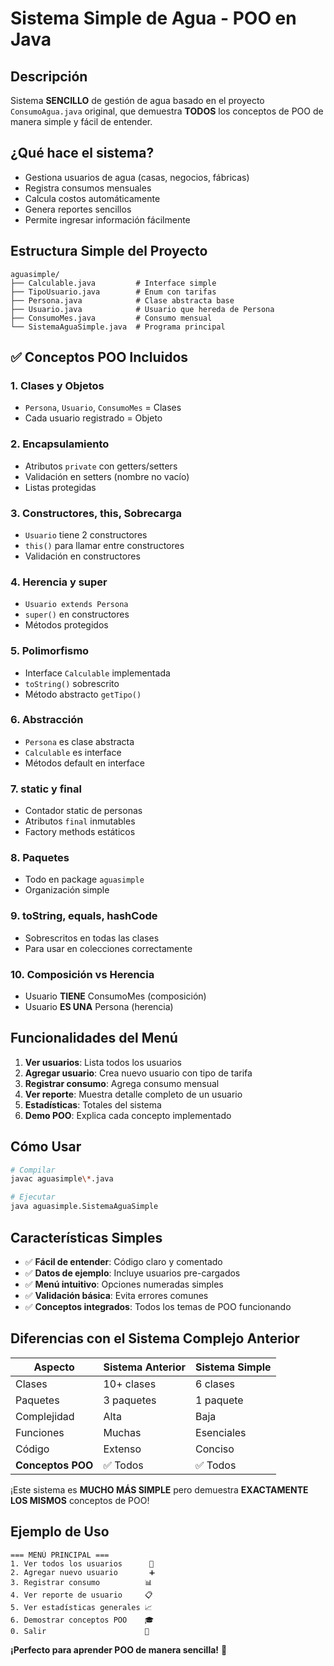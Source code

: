 # Sistema Simple de Agua - POO en Java

## Descripción

Sistema **SENCILLO** de gestión de agua basado en el proyecto `ConsumoAgua.java` original, que demuestra **TODOS** los conceptos de POO de manera simple y fácil de entender.

## ¿Qué hace el sistema?

- Gestiona usuarios de agua (casas, negocios, fábricas)
- Registra consumos mensuales
- Calcula costos automáticamente
- Genera reportes sencillos
- Permite ingresar información fácilmente

## Estructura Simple del Proyecto

```
aguasimple/
├── Calculable.java         # Interface simple
├── TipoUsuario.java        # Enum con tarifas
├── Persona.java            # Clase abstracta base
├── Usuario.java            # Usuario que hereda de Persona
├── ConsumoMes.java         # Consumo mensual
└── SistemaAguaSimple.java  # Programa principal
```

## ✅ Conceptos POO Incluidos

### 1. **Clases y Objetos**

- `Persona`, `Usuario`, `ConsumoMes` = Clases
- Cada usuario registrado = Objeto

### 2. **Encapsulamiento**

- Atributos `private` con getters/setters
- Validación en setters (nombre no vacío)
- Listas protegidas

### 3. **Constructores, this, Sobrecarga**

- `Usuario` tiene 2 constructores
- `this()` para llamar entre constructores
- Validación en constructores

### 4. **Herencia y super**

- `Usuario extends Persona`
- `super()` en constructores
- Métodos protegidos

### 5. **Polimorfismo**

- Interface `Calculable` implementada
- `toString()` sobrescrito
- Método abstracto `getTipo()`

### 6. **Abstracción**

- `Persona` es clase abstracta
- `Calculable` es interface
- Métodos default en interface

### 7. **static y final**

- Contador static de personas
- Atributos `final` inmutables
- Factory methods estáticos

### 8. **Paquetes**

- Todo en package `aguasimple`
- Organización simple

### 9. **toString, equals, hashCode**

- Sobrescritos en todas las clases
- Para usar en colecciones correctamente

### 10. **Composición vs Herencia**

- Usuario **TIENE** ConsumoMes (composición)
- Usuario **ES UNA** Persona (herencia)

## Funcionalidades del Menú

1. **Ver usuarios**: Lista todos los usuarios
2. **Agregar usuario**: Crea nuevo usuario con tipo de tarifa
3. **Registrar consumo**: Agrega consumo mensual
4. **Ver reporte**: Muestra detalle completo de un usuario
5. **Estadísticas**: Totales del sistema
6. **Demo POO**: Explica cada concepto implementado

## Cómo Usar

```bash
# Compilar
javac aguasimple\*.java

# Ejecutar
java aguasimple.SistemaAguaSimple
```

## Características Simples

- ✅ **Fácil de entender**: Código claro y comentado
- ✅ **Datos de ejemplo**: Incluye usuarios pre-cargados
- ✅ **Menú intuitivo**: Opciones numeradas simples
- ✅ **Validación básica**: Evita errores comunes
- ✅ **Conceptos integrados**: Todos los temas de POO funcionando

## Diferencias con el Sistema Complejo Anterior

| Aspecto           | Sistema Anterior | Sistema Simple |
| ----------------- | ---------------- | -------------- |
| Clases            | 10+ clases       | 6 clases       |
| Paquetes          | 3 paquetes       | 1 paquete      |
| Complejidad       | Alta             | Baja           |
| Funciones         | Muchas           | Esenciales     |
| Código            | Extenso          | Conciso        |
| **Conceptos POO** | ✅ Todos         | ✅ Todos       |

¡Este sistema es **MUCHO MÁS SIMPLE** pero demuestra **EXACTAMENTE LOS MISMOS** conceptos de POO!

## Ejemplo de Uso

```
=== MENÚ PRINCIPAL ===
1. Ver todos los usuarios      👥
2. Agregar nuevo usuario       ➕
3. Registrar consumo          📊
4. Ver reporte de usuario     📋
5. Ver estadísticas generales 📈
6. Demostrar conceptos POO    🎓
0. Salir                      🚪
```

**¡Perfecto para aprender POO de manera sencilla!** 🎯
